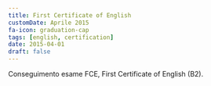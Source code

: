 ```yaml
---
title: First Certificate of English
customDate: Aprile 2015
fa-icon: graduation-cap
tags: [english, certification]
date: 2015-04-01
draft: false
---
```


Conseguimento esame FCE, First Certificate of English (B2).
